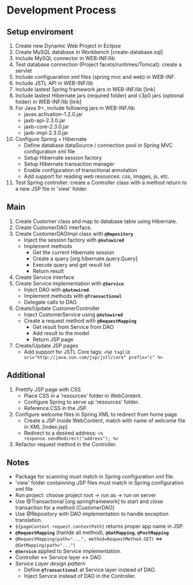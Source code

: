 # Development Process

## Setup enviroment
1. Create new Dynamic Web Project in Eclipse
2. Create MySQL database in Workbench [create-database.sql]
3. Include MySQL connector in WEB-INF/lib
4. Test database connection (Project facets/runtimes/Tomcat): create a servlet
5. Include configuaration xml files (spring mvc and web) in WEB-INF.
6. Include JSTL API in WEB-INF/lib
7. Include lastest Spring framework jars in WEB-INF/lib [link]
8. Include lastest Hibernate jars (required folder) and c3p0 jars (optional folder) in WEB-INF/lib [link]
9. For Java 9+, include following jars in WEB-INF/lib
   - javax.activation-1.2.0.jar
   - jaxb-api-2.3.0.jar
   - jaxb-core-2.3.0.jar
   - jaxb-impl-2.3.0.jar
10. Configure Spring + Hibernate
    - Define database dataSource / connection pool in Spring MVC configuration xml file
    - Setup Hibernate session factory
    - Setup Hibernate transaction manager
    - Enable configuration of transctional annotation
    - Add support for reading web resources: css, images, js, etc.
11. Test Spring controller: create a Controller class with a method return to a new JSP file in 'view' folder.

## Main
1. Create Customer class and map to database table using Hibernate.
2. Create CustomerDAO interface.
3. Create CustomerDAOImpl class with **`@Repository`**
   - Inject the session factory with **`@Autowired`**
   - Implement methods
     - Get the current Hibernate session
     - Create a query [org.hibernate.query.Query]
     - Execute query and get result list
     - Return result
4. Create Service interface
5. Create Service implementation with **`@Service`**
   - Inject DAO with **`@Autowired`**.
   - Implement methods with **`@Transactional`**
   - Delegate calls to DAO.
6. Create/Update CustomerController
   - Inject CustomerService using **`@Autowired`**
   - Create a request method with **`@RequestMapping`**
     - Get result from Service from DAO
     - Add result to the model
     - Return JSP page
7. Create/Update JSP pages
   - Add support for JSTL Core tags: ```<%@ taglib uri="http://java.sun.com/jsp/jstl/core" prefix="c" %>```



## Additional
1. Prettify JSP page with CSS
   - Place CSS in a 'resources' folder in WebContent.
   - Configure Spring to serve up 'resources' folder.
   - Reference CSS in the JSP.
2. Configure welcome files in Spring XML to redirect from home page
   - Create a JSP inside WebContent, match with name of welcome file in XML 
[index.jsp]
   - Redirect to a desired address: ```<% response.sendRedirect("address"); %>```
3. Refactor request method in the Controller.

## Notes
- Package for scanning must match in Spring configuration xml file.
- 'view' folder containning JSP files must match in Spring configuration xml file
- Run project: choose project root -> run as -> run on server
- Use @Transactional [org.springframework] to start and close transaction for a method [CustomerDAO]
- Use @Repository with DAO implementation to handle exception translation.
- ```${pageContext.request.contextPath}``` returns proper app name in JSP. 
- **`@RequestMapping`** (hanlde all method), **`@GetMapping`**, **`@PostMapping`**
- ```@RequestMapping(path="...", method=RequestMethod.GET)``` <=> ```@GetMapping(path="...")```
- **`@Service`** applied to Service implementation.
- Controller <-> Service layer <-> DAO.
- *Service Layer design pattern* 
  - Define **`@Transactional`** at Service layer instead of DAO.
  - Inject Service instead of DAO in the Controller.














